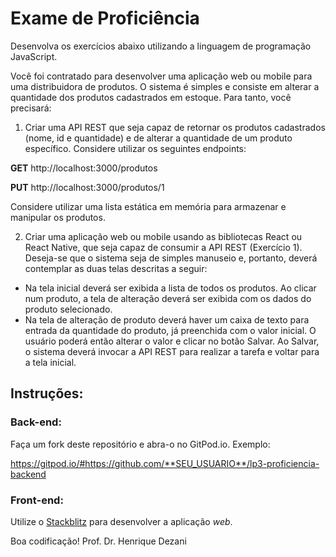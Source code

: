 # Exame de Proficiência

Desenvolva os exercícios abaixo utilizando a linguagem de programação JavaScript.

Você foi contratado para desenvolver uma aplicação web ou mobile para uma distribuidora de produtos. O sistema é simples e consiste em alterar a quantidade dos produtos cadastrados em estoque. Para tanto, você precisará:

1. Criar uma API REST que seja capaz de retornar os produtos cadastrados (nome, id e quantidade) e de alterar a quantidade de um produto específico. Considere utilizar os seguintes endpoints:

**GET** http://localhost:3000/produtos

**PUT** http://localhost:3000/produtos/1

Considere utilizar uma lista estática em memória para armazenar e manipular os produtos.

2. Criar uma aplicação web ou mobile usando as bibliotecas React ou React Native, que seja capaz de consumir a API REST (Exercício 1). Deseja-se que o sistema seja de simples manuseio e, portanto, deverá contemplar as duas telas descritas a seguir:

- Na tela inicial deverá ser exibida a lista de todos os produtos. Ao clicar num produto, a tela de alteração deverá ser exibida com os dados do produto selecionado.
- Na tela de alteração de produto deverá haver um caixa de texto para entrada da quantidade do produto, já preenchida com o valor inicial. O usuário poderá então alterar o valor e clicar no botão Salvar. Ao Salvar, o sistema deverá invocar a API REST para realizar a tarefa e voltar para a tela inicial.

## Instruções:

### Back-end:
Faça um fork deste repositório e abra-o no GitPod.io. Exemplo:

https://gitpod.io/#https://github.com/**SEU_USUARIO**/lp3-proficiencia-backend

### Front-end:

Utilize o [Stackblitz](https://stackblitz.com) para desenvolver a aplicação *web*.

Boa codificação!
Prof. Dr. Henrique Dezani

